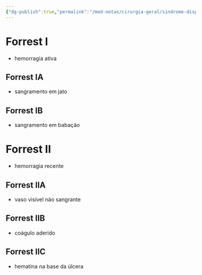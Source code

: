 ```yaml
---
{"dg-publish":true,"permalink":"/med-notas/cirurgia-geral/sindrome-dispeptica/classificacao-de-forrest/"}
---
```



# Forrest I
- hemorragia ativa
## Forrest IA
- sangramento em jato
## Forrest IB
- sangramento em babação
# Forrest II
- hemorragia recente
## Forrest IIA
- vaso visível não sangrante
## Forrest IIB
- coágulo aderido
## Forrest IIC
- hematina na base da úlcera